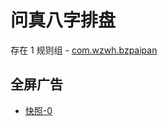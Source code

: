 # 问真八字排盘

存在 1 规则组 - [com.wzwh.bzpaipan](/src/apps/com.wzwh.bzpaipan.ts)

## 全屏广告

- [快照-0](https://i.gkd.li/import/import/13162912)
